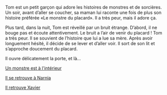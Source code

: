 Tom est un petit garçon qui adore les histoires de monstres et de sorcières. Un soir, avant d’aller se coucher, sa maman lui raconte une fois de plus son histoire préférée «Le monstre du placard». Il a très peur, mais il adore ça. 

Plus tard, dans la nuit, Tom est réveillé par un bruit étrange. D’abord, il ne bouge pas et écoute attentivement. Le bruit a l’air de venir du placard ! Tom a très peur. Il se souvient de l’histoire que lui a lue sa mère. Après avoir longuement hésité, il décide de se lever et d’aller voir. Il sort de son lit et s’approche doucement du placard. 

Il ouvre délicatement la porte, et là...


[Un monstre est à l'intérieur](monstre/1.md)

[Il se retrouve à Narnia](narnia/1.md)

[Il retrouve Xavier](xavier_dupont/1.md)


